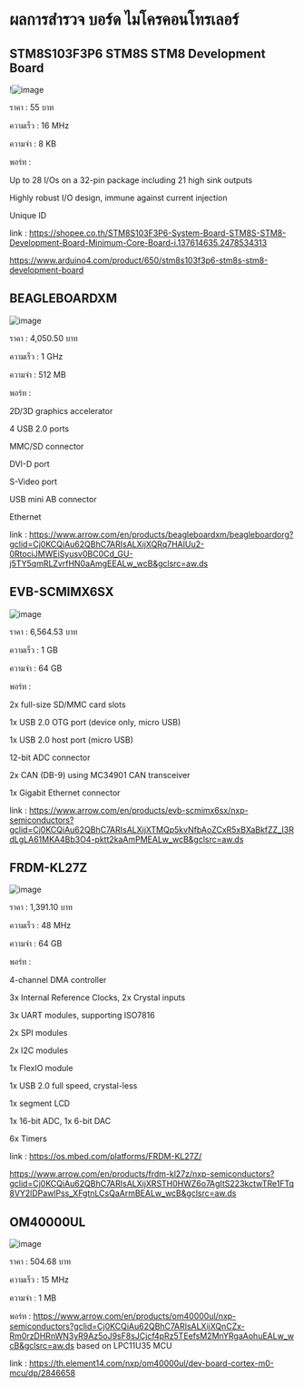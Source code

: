 # ผลการสำรวจ บอร์ด ไมโครคอนโทรเลอร์

## STM8S103F3P6 STM8S STM8 Development Board

!![image](https://user-images.githubusercontent.com/98943695/154113177-e788b1b2-4408-47f4-90e3-371924d8250d.png)

ราคา : 55 บาท

ความเร็ว : 16 MHz

ความจำ : 8 KB


พอร์ท : 

Up to 28 I/Os on a 32-pin package including 21 high sink outputs

Highly robust I/O design, immune against current injection

Unique ID

link : 
 https://shopee.co.th/STM8S103F3P6-System-Board-STM8S-STM8-Development-Board-Minimum-Core-Board-i.137614635.2478534313
 
 https://www.arduino4.com/product/650/stm8s103f3p6-stm8s-stm8-development-board
 
 ## BEAGLEBOARDXM

![image](https://user-images.githubusercontent.com/98943695/154116073-04b6d93d-5ccf-4df0-99d3-2e081939f9c9.png)

ราคา : 4,050.50 บาท

ความเร็ว : 1 GHz

ความจำ : 512 MB

พอร์ท : 

2D/3D graphics accelerator

4 USB 2.0 ports

MMC/SD connector

DVI-D port

S-Video port

USB mini AB connector

Ethernet

link :
https://www.arrow.com/en/products/beagleboardxm/beagleboardorg?gclid=Cj0KCQiAu62QBhC7ARIsALXijXQRq7HAIUu2-0RtociJMWEiSyusv0BC0Cd_GU-j5TY5qmRLZvrfHN0aAmgEEALw_wcB&gclsrc=aw.ds

## EVB-SCMIMX6SX

![image](https://user-images.githubusercontent.com/98943695/154117323-80ad1cf0-bddf-4cbb-81e5-82dd511249a9.png)

ราคา : 6,564.53 บาท

ความเร็ว : 1 GB

ความจำ :  64 GB

พอร์ท : 

2x full-size SD/MMC card slots

1x USB 2.0 OTG port (device only, micro USB)

1x USB 2.0 host port (micro USB)

12-bit ADC connector

2x CAN (DB-9) using MC34901 CAN transceiver

1x Gigabit Ethernet connector

link :
https://www.arrow.com/en/products/evb-scmimx6sx/nxp-semiconductors?gclid=Cj0KCQiAu62QBhC7ARIsALXijXTMQp5kvNfbAoZCxR5xBXaBkfZZ_I3RdLgLA61MKA4Bb3O4-pktt2kaAmPMEALw_wcB&gclsrc=aw.ds

## FRDM-KL27Z

![image](https://user-images.githubusercontent.com/98943695/154118087-9221e1f7-490e-4054-8435-2fd21bce520e.png)

ราคา : 1,391.10 บาท

ความเร็ว : 48 MHz

ความจำ :  64 GB

พอร์ท : 

4-channel DMA controller

3x Internal Reference Clocks, 2x Crystal inputs

3x UART modules, supporting ISO7816

2x SPI modules

2x I2C modules

1x FlexIO module

1x USB 2.0 full speed, crystal-less

1x segment LCD

1x 16-bit ADC, 1x 6-bit DAC

6x Timers

link :
https://os.mbed.com/platforms/FRDM-KL27Z/

https://www.arrow.com/en/products/frdm-kl27z/nxp-semiconductors?gclid=Cj0KCQiAu62QBhC7ARIsALXijXRSTH0HWZ6o7AgItS223kctwTRe1FTq8VY2lDPawlPss_XFgtnLCsQaArmBEALw_wcB&gclsrc=aw.ds

## OM40000UL

![image](https://user-images.githubusercontent.com/98943695/154119388-77540904-df4a-404a-bae5-3924f5b0f963.png)

ราคา : 504.68 บาท

ความเร็ว : 15 MHz

ความจำ : 1 MB

พอร์ท : 
https://www.arrow.com/en/products/om40000ul/nxp-semiconductors?gclid=Cj0KCQiAu62QBhC7ARIsALXijXQnCZx-Rm0rzDHRnWN3yR9Az5oJ9sF8sJCjcf4pRz5TEefsM2MnYRgaAohuEALw_wcB&gclsrc=aw.ds
based on LPC11U35 MCU

link : 
https://th.element14.com/nxp/om40000ul/dev-board-cortex-m0-mcu/dp/2846658


 
